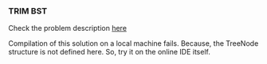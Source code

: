 ### TRIM BST

Check the problem description [here](https://leetcode.com/explore/challenge/card/february-leetcoding-challenge-2021/584/week-1-february-1st-february-7th/3626/)

Compilation of this solution on a local machine fails. Because, the TreeNode structure is not defined here. So, try it on the online IDE itself.